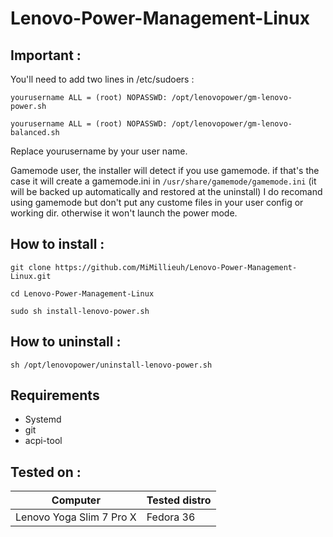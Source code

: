 # Lenovo-Power-Management-Linux

## Important :

You'll need to add two lines in /etc/sudoers :

`yourusername ALL = (root) NOPASSWD: /opt/lenovopower/gm-lenovo-power.sh`

`yourusername ALL = (root) NOPASSWD: /opt/lenovopower/gm-lenovo-balanced.sh`

Replace yourusername by your user name.

Gamemode user, the installer will detect if you use gamemode. if that's the case it will create a gamemode.ini in `/usr/share/gamemode/gamemode.ini`
(it will be backed up automatically and restored at the uninstall)
I do recomand using gamemode but don't put any custome files in your user config or working dir. otherwise it won't launch the power mode.

## How to install :

`git clone https://github.com/MiMillieuh/Lenovo-Power-Management-Linux.git`

`cd Lenovo-Power-Management-Linux`

`sudo sh install-lenovo-power.sh`

## How to uninstall : 

`sh /opt/lenovopower/uninstall-lenovo-power.sh`

## Requirements

- Systemd
- git
- acpi-tool

## Tested on :


| Computer  | Tested distro |
| ------------- | ------------- |
| Lenovo Yoga Slim 7 Pro X | Fedora 36  |
